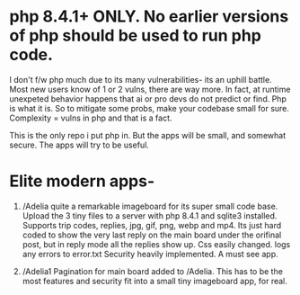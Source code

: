# php 8.4.1+ ONLY. No earlier versions of php should be used to run php code. 


I don't f/w php much due to its many vulnerabilities- its an uphill battle. Most new users know of 1 or 2 vulns, there are way more. In fact, at runtime unexpeted behavior happens that ai or pro devs do not predict or find. Php is what it is. So to mitigate some probs, make your codebase small for sure. Complexity = vulns in php and that is a fact. 

This is the only repo i put php in. But the apps will be small, and somewhat secure. The apps will try to be useful. 

# Elite modern apps-

1) /Adelia quite a remarkable imageboard for its super small code base. Upload the 3 tiny files to a server with php 8.4.1 and sqlite3 installed. Supports trip codes, replies, jpg, gif, png, webp and mp4. Its just hard coded to show the very last reply on the main board under the orifinal post, but in reply mode all the replies show up. Css easily changed. logs any errors to error.txt  Security heavily implemented. A must see app. 

2) /Adelia1 Pagination for main board added to /Adelia. This has to be the most features and security fit into a small tiny imageboard app, for real. 

